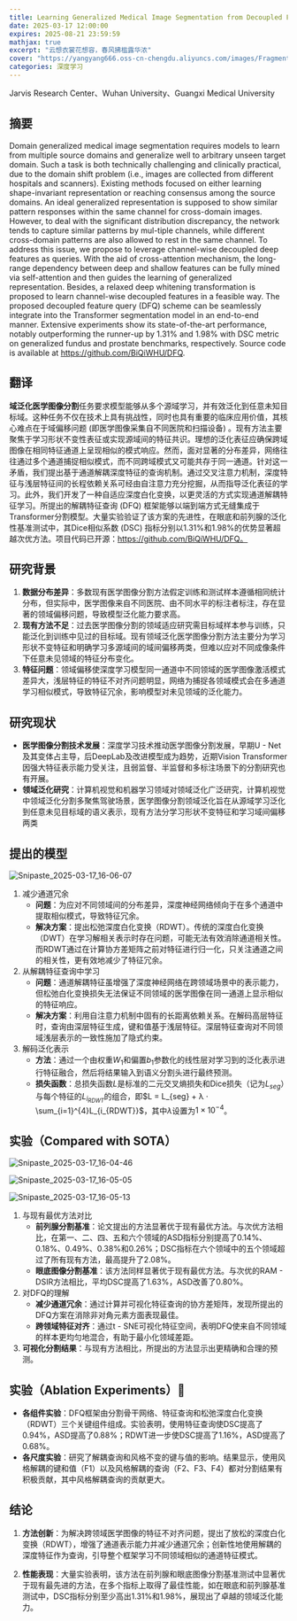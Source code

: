 ```yaml
---
title: Learning Generalized Medical Image Segmentation from Decoupled Feature Queries
date: 2025-03-17 12:00:00
expires: 2025-08-21 23:59:59
mathjax: true
excerpt: "云想衣裳花想容，春风拂槛露华浓"
cover: "https://yangyang666.oss-cn-chengdu.aliyuncs.com/images/Fragment_7_4k_a51f7.jpg"
categories: 深度学习
---
```


Jarvis Research Center、Wuhan University、Guangxi Medical University

## 摘要

Domain generalized medical image segmentation requires models to learn from multiple source domains and generalize well to arbitrary unseen target domain. Such a task is both technically challenging and clinically practical, due to the domain shift problem (i.e., images are collected from different hospitals and scanners). Existing methods focused on either learning shape-invariant representation or reaching consensus among the source domains. An ideal generalized representation is supposed to show similar pattern responses within the same channel for cross-domain images. However, to deal with the significant distribution discrepancy, the network tends to capture similar patterns by mul-tiple channels, while different cross-domain patterns are also allowed to rest in the same channel. To address this issue, we propose to leverage channel-wise decoupled deep features as queries. With the aid of cross-attention mechanism, the long-range dependency between deep and shallow features can be fully mined via self-attention and then guides the learning of
generalized representation. Besides, a relaxed deep whitening transformation is proposed to learn channel-wise decoupled features in a feasible way. The proposed decoupled feature query (DFQ) scheme can be seamlessly integrate into the Transformer segmentation model in an end-to-end manner. Extensive experiments show its state-of-the-art performance, notably outperforming the runner-up by 1.31% and 1.98% with DSC metric on generalized fundus and prostate benchmarks, respectively. Source code is available at https://github.com/BiQiWHU/DFQ.

## 翻译

**域泛化医学图像分割**任务要求模型能够从多个源域学习，并有效泛化到任意未知目标域。这种任务不仅在技术上具有挑战性，同时也具有重要的临床应用价值，其核心难点在于域偏移问题 (即医学图像采集自不同医院和扫描设备) 。现有方法主要聚焦于学习形状不变性表征或实现源域间的特征共识。理想的泛化表征应确保跨域图像在相同特征通道上呈现相似的模式响应。然而，面对显著的分布差异，网络往往通过多个通道捕捉相似模式，而不同跨域模式又可能共存于同一通道。针对这一矛盾，我们提出基于通道解耦深度特征的查询机制。通过交叉注意力机制，深度特征与浅层特征间的长程依赖关系可经由自注意力充分挖掘，从而指导泛化表征的学习。此外，我们开发了一种自适应深度白化变换，以更灵活的方式实现通道解耦特征学习。所提出的解耦特征查询 (DFQ) 框架能够以端到端方式无缝集成于Transformer分割模型。大量实验验证了该方案的先进性，在眼底和前列腺的泛化性基准测试中，其Dice相似系数 (DSC) 指标分别以1.31%和1.98%的优势显著超越次优方法。项目代码已开源：https://github.com/BiQiWHU/DFQ。



## 研究背景

1. **数据分布差异**：多数现有医学图像分割方法假定训练和测试样本遵循相同统计分布，但实际中，医学图像来自不同医院、由不同水平的标注者标注，存在显著的领域偏移问题，导致模型泛化能力要求高。 
2. **现有方法不足**：过去医学图像分割的领域适应研究需目标域样本参与训练，只能泛化到训练中见过的目标域。现有领域泛化医学图像分割方法主要分为学习形状不变特征和明确学习多源域间的域间偏移两类，但难以应对不同成像条件下任意未见领域的特征分布变化。 
3. **特征问题**：领域偏移使深度学习模型同一通道中不同领域的医学图像激活模式差异大，浅层特征的特征不对齐问题明显，网络为捕捉各领域模式会在多通道学习相似模式，导致特征冗余，影响模型对未见领域的泛化能力。 



## 研究现状

- **医学图像分割技术发展**：深度学习技术推动医学图像分割发展，早期U - Net及其变体占主导，后DeepLab及改进模型成为趋势，近期Vision Transformer因强大特征表示能力受关注，且弱监督、半监督和多标注场景下的分割研究也有开展。
- **领域泛化研究**：计算机视觉和机器学习领域对领域泛化广泛研究，计算机视觉中领域泛化分割多聚焦驾驶场景，医学图像分割领域泛化旨在从源域学习泛化到任意未见目标域的语义表示，现有方法分学习形状不变特征和学习域间偏移两类

## 提出的模型

![Snipaste_2025-03-17_16-06-07](https://yangyang666.oss-cn-chengdu.aliyuncs.com/images/Snipaste_2025-03-17_16-06-07.png)



1. 减少通道冗余
   - **问题**：为应对不同领域间的分布差异，深度神经网络倾向于在多个通道中提取相似模式，导致特征冗余。
   - **解决方案**：提出松弛深度白化变换（RDWT）。传统的深度白化变换（DWT）在学习解相关表示时存在问题，可能无法有效消除通道相关性。而RDWT通过在计算协方差矩阵之前对特征进行归一化，只关注通道之间的相关性，更有效地减少了特征冗余。
2. 从解耦特征查询中学习
   - **问题**：通道解耦特征虽增强了深度神经网络在跨领域场景中的表示能力，但松弛白化变换损失无法保证不同领域的医学图像在同一通道上显示相似的特征响应。
   - **解决方案**：利用自注意力机制中固有的长距离依赖关系。在解码高层特征时，查询由深层特征生成，键和值基于浅层特征。深层特征查询对不同领域浅层表示的一致性施加了隐式约束。
3. 解码泛化表示
   - **方法**：通过一个由权重$W_1$和偏置$b_1$参数化的线性层对学习到的泛化表示进行特征融合，然后将结果输入到语义分割头进行最终预测。
   - **损失函数**：总损失函数$L$是标准的二元交叉熵损失和Dice损失（记为$L_{seg}$）与每个特征的$L_{i_{RDWT}}$的组合，即$L = L_{seg} + λ · \sum_{i=1}^{4}L_{i_{RDWT}}$，其中$λ$设置为$1 × 10^{-4}$。





## 实验（Compared with SOTA）



![Snipaste_2025-03-17_16-04-46](https://yangyang666.oss-cn-chengdu.aliyuncs.com/images/Snipaste_2025-03-17_16-04-46.png)



![Snipaste_2025-03-17_16-05-05](https://yangyang666.oss-cn-chengdu.aliyuncs.com/images/Snipaste_2025-03-17_16-05-05.png)



![Snipaste_2025-03-17_16-05-13](https://yangyang666.oss-cn-chengdu.aliyuncs.com/images/Snipaste_2025-03-17_16-05-13.png)

1. 与现有最优方法对比
   - **前列腺分割基准**：论文提出的方法显著优于现有最优方法。与次优方法相比，在第一、二、四、五和六个领域的ASD指标分别提高了0.14%、0.18%、0.49%、0.38%和0.26%；DSC指标在六个领域中的五个领域超过了所有现有方法，最高提升了2.08%。
   - **眼底图像分割基准**：该方法同样显著优于现有最优方法。与次优的RAM - DSIR方法相比，平均DSC提高了1.63%，ASD改善了0.80%。
2. 对DFQ的理解
   - **减少通道冗余**：通过计算并可视化特征查询的协方差矩阵，发现所提出的DFQ方案在消除非对角元素方面表现最佳。
   - **跨领域特征对齐**：通过t - SNE可视化特征空间，表明DFQ使来自不同领域的样本更均匀地混合，有助于最小化领域差距。
3. **可视化分割结果**：与现有方法相比，所提出的方法显示出更精确和合理的预测。

## 实验（Ablation Experiments）:1st_place_medal:

- **各组件实验**：DFQ框架由分割骨干网络、特征查询和松弛深度白化变换（RDWT）三个关键组件组成。实验表明，使用特征查询使DSC提高了0.94%，ASD提高了0.88%；RDWT进一步使DSC提高了1.16%，ASD提高了0.68%。
- **各尺度实验**：研究了解耦查询和风格不变的键与值的影响。结果显示，使用风格解耦的键和值（F1）以及风格解耦的查询（F2、F3、F4）都对分割结果有积极贡献，其中风格解耦查询的贡献更大。



## 结论

1. **方法创新**：为解决跨领域医学图像的特征不对齐问题，提出了放松的深度白化变换（RDWT），增强了通道表示能力并减少通道冗余；创新性地使用解耦的深度特征作为查询，引导整个框架学习不同领域相似的通道特征模式。

   

2.  **性能表现**：大量实验表明，该方法在前列腺和眼底图像分割基准测试中显著优于现有最先进的方法，在多个指标上取得了最佳性能，如在眼底和前列腺基准测试中，DSC指标分别至少高出1.31%和1.98%，展现出了卓越的领域泛化能力。 





